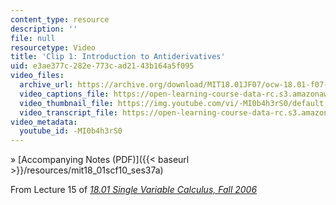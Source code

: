 ```yaml
---
content_type: resource
description: ''
file: null
resourcetype: Video
title: 'Clip 1: Introduction to Antiderivatives'
uid: e3ae377c-282e-773c-ad21-43b164a5f095
video_files:
  archive_url: https://archive.org/download/MIT18.01JF07/ocw-18.01-f07-lec15_300k.mp4
  video_captions_file: https://open-learning-course-data-rc.s3.amazonaws.com/18-01sc-single-variable-calculus-fall-2010/60c506c1fab858819977aac73eed7664_-MI0b4h3rS0.vtt
  video_thumbnail_file: https://img.youtube.com/vi/-MI0b4h3rS0/default.jpg
  video_transcript_file: https://open-learning-course-data-rc.s3.amazonaws.com/18-01sc-single-variable-calculus-fall-2010/03d543a566ca1d35080eedb7e017a670_-MI0b4h3rS0.pdf
video_metadata:
  youtube_id: -MI0b4h3rS0
---
```


» [Accompanying Notes (PDF)]({{< baseurl >}}/resources/mit18_01scf10_ses37a)

From Lecture 15 of [_18.01 Single Variable Calculus, Fall 2006_](/courses/18-01-single-variable-calculus-fall-2006/pages/video-lectures)